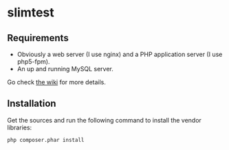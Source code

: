 # slimtest
## Requirements
- Obviously a web server (I use nginx) and a PHP application server (I use php5-fpm).
- An up and running MySQL server.

Go check [the wiki](https://github.com/cGuille/slimtest/wiki) for more details.

## Installation

Get the sources and run the following command to install the vendor libraries:
```bash
php composer.phar install
```

